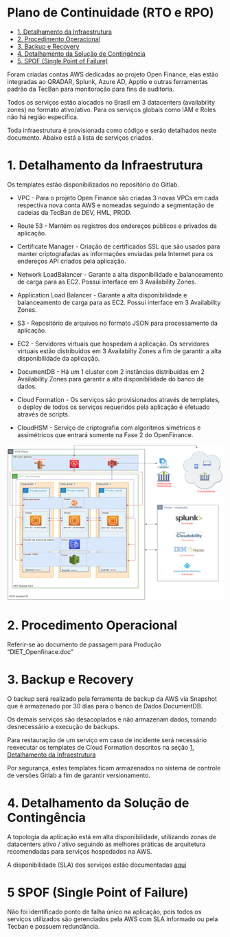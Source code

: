 # Plano de Continuidade (RTO e RPO)

- [1. Detalhamento da Infraestrutura](#1-detalhamento-da-infraestrutura)
- [2. Procedimento Operacional](#2-procedimento-operacional)
- [3. Backup e Recovery](#3-backup-e-recovery)
- [4. Detalhamento da Solução de Contingência](#4-detalhamento-da-solução-de-contingência)
- [5. SPOF (Single Point of Failure)](#5-spof-single-point-of-failure)

Foram criadas contas AWS dedicadas ao projeto Open Finance, elas estão integradas ao QRADAR, Splunk, Azure AD, Apptio e outras ferramentas padrão da TecBan para monitoração para fins de auditoria. 

Todos os serviços estão alocados no Brasil em 3 datacenters (availability zones) no formato ativo/ativo. Para os serviços globais como IAM e Roles não há região específica. 

Toda infraestrutura é provisionada como código e serão detalhados neste documento. Abaixo está a lista de serviços criados.


# 1. Detalhamento da Infraestrutura

Os templates estão disponibilizados no repositório do Gitlab.

* VPC -
Para o projeto Open Finance são criadas 3 novas VPCs em cada respectiva nova conta AWS e nomeadas seguindo a segmentação de cadeias da TecBan de DEV, HML, PROD.
 
* Route 53 -
Mantém os registros dos endereços públicos e privados da aplicação.

* Certificate Manager -
Criação de certificados SSL que são usados para manter criptografadas as informações enviadas pela Internet para os endereços API criados pela aplicação.

* Network LoadBalancer -
Garante a alta disponibilidade e balanceamento de carga para as EC2. Possui interface em 3 Availability Zones.

* Application Load Balancer -
Garante a alta disponibilidade e balanceamento de carga para as EC2. Possui interface em 3 Availability Zones.

* S3 -
Repositório de arquivos no formato JSON para processamento da aplicação.

* EC2 -
Servidores virtuais que hospedam a aplicação. Os servidores virtuais estão distribuídos em 3 Availabilty Zones a fim de garantir a alta disponibilidade da aplicação.

* DocumentDB -
Há um 1 cluster com 2 instâncias distribuídas em 2 Availability Zones para garantir a alta disponibilidade do banco de dados. 

* Cloud Formation -
Os serviços são provisionados através de templates, o deploy de todos os serviços requeridos pela aplicação é efetuado através de scripts.

* CloudHSM -
Serviço de criptografia com algoritmos simétricos e assimétricos que entrará somente na Fase 2 do OpenFinance.

![Infraestrutura](../images/imagem_25.png)


# 2. Procedimento Operacional
Referir-se ao documento de passagem para Produção “DIET_Openfinace.doc”


# 3. Backup e Recovery

O backup será realizado pela ferramenta de backup da AWS via Snapshot que é armazenado por 30 dias para o banco de Dados DocumentDB.

Os demais serviços são desacoplados e não armazenam dados, tornando desnecessário a execução de backups.

Para restauração de um serviço em caso de incidente será necessário reexecutar os templates de Cloud Formation descritos na seção [1. Detalhamento da Infraestrutura](#1-detalhamento-da-infraestrutura)

Por segurança, estes templates ficam armazenados no sistema de controle de versões Gitlab a fim de garantir versionamento. 

# 4. Detalhamento da Solução de Contingência

A topologia da aplicação está em alta disponibilidade, utilizando zonas de datacenters ativo / ativo seguindo as melhores práticas de arquitetura recomendadas para serviços hospedados na AWS.

A disponibilidade (SLA) dos serviços estão documentadas [aqui](https://aws.amazon.com/pt/legal/service-level-agreements/)


# 5	SPOF (Single Point of Failure)

Não foi identificado ponto de falha único na aplicação, pois todos os serviços utilizados são gerenciados pela AWS com SLA informado ou pela Tecban e possuem redundância.
